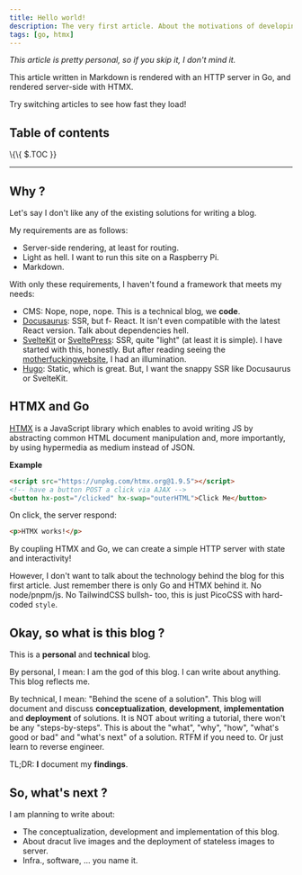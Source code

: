 ```yaml
---
title: Hello world!
description: The very first article. About the motivations of developing this blog from scratch with Go and HTMX, and why I want to write articles on this blog.
tags: [go, htmx]
---
```


_This article is pretty personal, so if you skip it, I don't mind it._

This article written in Markdown is rendered with an HTTP server in Go, and rendered server-side with HTMX.

Try switching articles to see how fast they load!

## Table of contents

<div class="toc">

\\{\\{ $.TOC }}

</div>

<hr>

## Why ?

Let's say I don't like any of the existing solutions for writing a blog.

My requirements are as follows:

- Server-side rendering, at least for routing.
- Light as hell. I want to run this site on a Raspberry Pi.
- Markdown.

With only these requirements, I haven't found a framework that meets my needs:

- CMS: Nope, nope, nope. This is a technical blog, we **code**.
- [Docusaurus](https://docusaurus.io): SSR, but f- React. It isn't even compatible with the latest React version. Talk about dependencies hell.
- [SvelteKit](https://kit.svelte.dev) or [SveltePress](https://sveltepress.site): SSR, quite "light" (at least it is simple). I have started with this, honestly. But after reading seeing the [motherfuckingwebsite](https://motherfuckingwebsite.com), I had an illumination.
- [Hugo](https://gohugo.io): Static, which is great. But, I want the snappy SSR like Docusaurus or SvelteKit.

## HTMX and Go

[HTMX](https://htmx.org) is a JavaScript library which enables to avoid writing JS by abstracting common HTML document manipulation and, more importantly, by using hypermedia as medium instead of JSON.

**Example**

```html
<script src="https://unpkg.com/htmx.org@1.9.5"></script>
<!-- have a button POST a click via AJAX -->
<button hx-post="/clicked" hx-swap="outerHTML">Click Me</button>
```

On click, the server respond:

```html
<p>HTMX works!</p>
```

By coupling HTMX and Go, we can create a simple HTTP server with state and interactivity!

However, I don't want to talk about the technology behind the blog for this first article. Just remember there is only Go and HTMX behind it. No node/pnpm/js. No TailwindCSS bullsh- too, this is just PicoCSS with hard-coded `style`.

## Okay, so what is this blog ?

This is a **personal** and **technical** blog.

By personal, I mean: I am the god of this blog. I can write about anything. This blog reflects me.

By technical, I mean: "Behind the scene of a solution". This blog will document and discuss **conceptualization**, **development**, **implementation** and **deployment** of solutions. It is NOT about writing a tutorial, there won't be any "steps-by-steps". This is about the "what", "why", "how", "what's good or bad" and "what's next" of a solution. RTFM if you need to. Or just learn to reverse engineer.

TL;DR: **I** document my **findings**.

## So, what's next ?

I am planning to write about:

- The conceptualization, development and implementation of this blog.
- About dracut live images and the deployment of stateless images to server.
- Infra., software, ... you name it.
